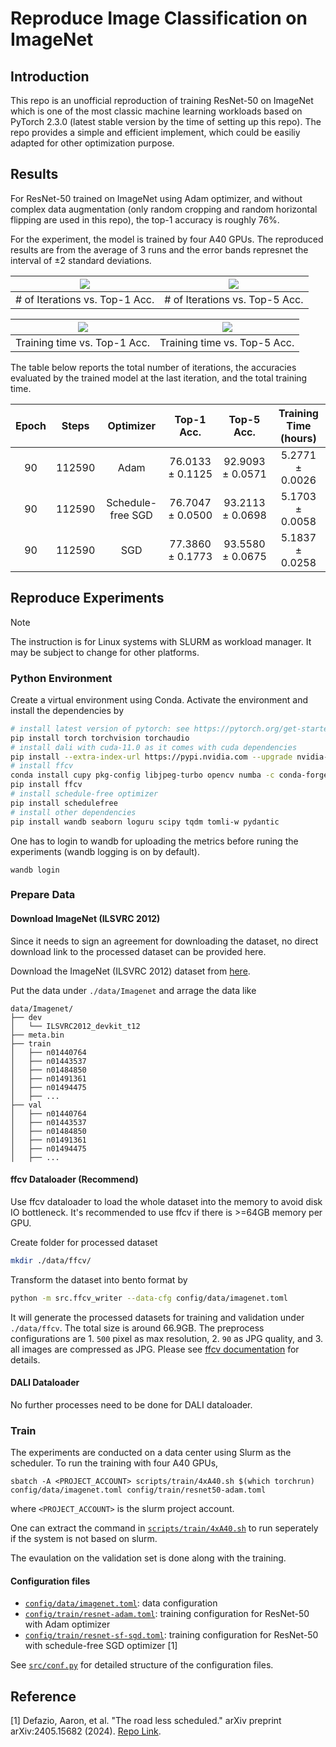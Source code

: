 # Reproduce Image Classification on ImageNet

## Introduction

This repo is an unofficial reproduction of training ResNet-50 on ImageNet which is one of the most classic machine learning workloads based on PyTorch 2.3.0 (latest stable version by the time of setting up this repo). The repo provides a simple and efficient implement, which could be easiliy adapted for other optimization purpose.

## Results

For ResNet-50 trained on ImageNet using Adam optimizer, and without complex data augmentation (only random cropping and random horizontal flipping are used in this repo), the top-1 accuracy is roughly 76%.

For the experiment, the model is trained by four A40 GPUs. The reproduced results are from the average of 3 runs and the error bands represnet the interval of $\pm2$ standard deviations.

| ![](./doc/resnet50_imagenet/step_vs_acc1.png) | ![](./doc/resnet50_imagenet/step_vs_acc5.png)
|:--:| :--: |
| # of Iterations vs. Top-1 Acc. | # of Iterations vs. Top-5 Acc. |

| ![](./doc/resnet50_imagenet/time_vs_acc1.png) | ![](./doc/resnet50_imagenet/time_vs_acc5.png)
|:--:| :--: |
| Training time vs. Top-1 Acc. | Training time vs. Top-5 Acc. |

The table below reports the total number of iterations, the accuracies evaluated by the trained model at the last iteration, and the total training time.

|  Epoch  | Steps |        Optimizer         |   Top-1 Acc.    | Top-5 Acc. | Training Time (hours) |
|:------:|:---:|:------------------:|:----:|:---------------:|:---------------------:|
| 90 | 112590 | Adam | 76.0133 ± 0.1125 |    92.9093 ± 0.0571    | 5.2771 ± 0.0026 |
| 90 | 112590 | Schedule-free SGD | 76.7047 ± 0.0500 |    93.2113 ± 0.0698    | 5.1703 ± 0.0058 |
| 90 | 112590 | SGD | 77.3860 ± 0.1773 |    93.5580 ± 0.0675    | 5.1837 ± 0.0258 |


## Reproduce Experiments

> [!NOTE]
> The instruction is for Linux systems with SLURM as workload manager. It may be subject to change for other platforms.

### Python Environment

Create a virtual environment using Conda. Activate the environment and install the dependencies by

```bash
# install latest version of pytorch: see https://pytorch.org/get-started/locally/ for other platforms
pip install torch torchvision torchaudio
# install dali with cuda-11.0 as it comes with cuda dependencies
pip install --extra-index-url https://pypi.nvidia.com --upgrade nvidia-dali-cuda110
# install ffcv
conda install cupy pkg-config libjpeg-turbo opencv numba -c conda-forge -c pytorch
pip install ffcv
# install schedule-free optimizer
pip install schedulefree
# install other dependencies
pip install wandb seaborn loguru scipy tqdm tomli-w pydantic
```

One has to login to wandb for uploading the metrics before runing the experiments (wandb logging is on by default).
```
wandb login
```

### Prepare Data

#### Download ImageNet (ILSVRC 2012)

Since it needs to sign an agreement for downloading the dataset, no direct download link to the processed dataset can be provided here.

Download the ImageNet (ILSVRC 2012) dataset from [here](https://www.image-net.org/).

Put the data under `./data/Imagenet` and arrage the data like
```
data/Imagenet/
├── dev
│   └── ILSVRC2012_devkit_t12
├── meta.bin
├── train
│   ├── n01440764
│   ├── n01443537
│   ├── n01484850
│   ├── n01491361
│   ├── n01494475
│   ├── ...
├── val
│   ├── n01440764
│   ├── n01443537
│   ├── n01484850
│   ├── n01491361
│   ├── n01494475
│   ├── ...
```

#### ffcv Dataloader (Recommend)

Use ffcv dataloader to load the whole dataset into the memory to avoid disk IO bottleneck. It's recommended to use ffcv if there is >=64GB memory per GPU.

Create folder for processed dataset
```bash
mkdir ./data/ffcv/
```

Transform the dataset into bento format by
```bash
python -m src.ffcv_writer --data-cfg config/data/imagenet.toml
```

It will generate the processed datasets for training and validation under `./data/ffcv`. The total size is around 66.9GB. The preprocess configurations are 1. `500` pixel as max resolution, 2. `90` as JPG quality, and 3. all images are compressed as JPG. Please see [ffcv documentation](https://docs.ffcv.io/benchmarks.html#dataset-sizes) for details.

#### DALI Dataloader

No further processes need to be done for DALI dataloader.

### Train

The experiments are conducted on a data center using Slurm as the scheduler. To run the training with four A40 GPUs, 

```
sbatch -A <PROJECT_ACCOUNT> scripts/train/4xA40.sh $(which torchrun) config/data/imagenet.toml config/train/resnet50-adam.toml
```
where `<PROJECT_ACCOUNT>` is the slurm project account.

One can extract the command in [`scripts/train/4xA40.sh`](./scripts/train/4xA40.sh) to run seperately if the system is not based on slurm.

The evaulation on the validation set is done along with the training.

#### Configuration files

- [`config/data/imagenet.toml`](./config/data/imagenet.toml): data configuration
- [`config/train/resnet-adam.toml`](./config/train/resnet50-adam.toml): training configuration for ResNet-50 with Adam optimizer
- [`config/train/resnet-sf-sgd.toml`](./config/train/resnet50-sf-sgd.toml): training configuration for ResNet-50 with schedule-free SGD optimizer [1]

See [`src/conf.py`](./src/conf.py) for detailed structure of the configuration files.

## Reference

[1] Defazio, Aaron, et al. "The road less scheduled." arXiv preprint arXiv:2405.15682 (2024). [Repo Link](https://github.com/facebookresearch/schedule_free).
